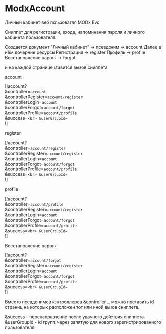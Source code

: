 # ModxAccount
Личный кабинет веб пользоватля MODx Evo

Сниппет для регистрации, входа, напоминания пароля и личного кабинета пользователя.

Создаётся документ "Личный кабинет" -> псевдоним -> account
Далее в нём дочерние ресурсы
Регистрация -> register
Профиль -> profile
Восстановление пароля -> forgot

и на каждой странице ставится вызов сниппета

account

[!account?<br>
&controller=`account`<br>
&controllerRegister=`account/register`<br>
&controllerLogin=`account`<br>
&controllerForgot=`account/forgot`<br>
&controllerProfile=`account/profile`<br>
&success=``<br>
&userGroupId=``<br>
!]

register

[!account?<br>
&controller=`account/register`<br>
&controllerRegister=`account/register`<br>
&controllerLogin=`account`<br>
&controllerForgot=`account/forgot`<br>
&controllerProfile=`account/profile`<br>
&success=``<br>
&userGroupId=``<br>
!]

profile

[!account?<br>
&controller=`account/profile`<br>
&controllerRegister=`account/register`<br>
&controllerLogin=`account`<br>
&controllerForgot=`account/forgot`<br>
&controllerProfile=`account/profile`<br>
&success=``<br>
&userGroupId=``<br>
!]

Восстановление пароля

[!account?<br>
&controller=`account/forgot`<br>
&controllerRegister=`account/register`<br>
&controllerLogin=`account`<br>
&controllerForgot=`account/forgot`<br>
&controllerProfile=`account/profile`<br>
&success=``<br>
&userGroupId=``<br>
!]

Вместо псевдонимов контроллеров &controller..., можно поставить id страниц на которых расположен тот или иной вызов сниппета.

&success - перенаправление после удачного действия сниппета.
&userGroupId - id групп, через запятую для нового зарегистрированного пользователя.

